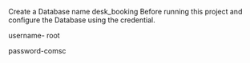 Create a Database name desk_booking Before running this project and configure the Database using the credential.


username- root


password-comsc
